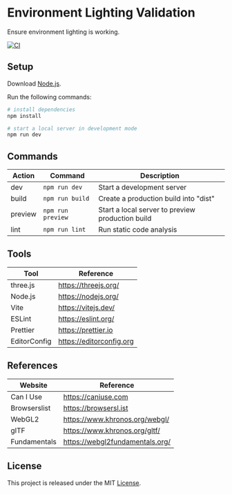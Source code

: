 # Environment Lighting Validation

Ensure environment lighting is working.

[![CI][ci-badge]][ci-url]

## Setup

Download [Node.js](https://nodejs.org/en/download/).

Run the following commands:

```bash
# install dependencies
npm install

# start a local server in development mode
npm run dev
```

## Commands

| Action  | Command           | Description                                      |
| ------- | ----------------- | ------------------------------------------------ |
| dev     | `npm run dev`     | Start a development server                       |
| build   | `npm run build`   | Create a production build into "dist"            |
| preview | `npm run preview` | Start a local server to preview production build |
| lint    | `npm run lint`    | Run static code analysis                         |

## Tools

| Tool         | Reference                |
| ------------ | ------------------------ |
| three.js     | https://threejs.org/     |
| Node.js      | https://nodejs.org/      |
| Vite         | https://vitejs.dev/      |
| ESLint       | https://eslint.org/      |
| Prettier     | https://prettier.io      |
| EditorConfig | https://editorconfig.org |

## References

| Website      | Reference                       |
| ------------ | ------------------------------- |
| Can I Use    | https://caniuse.com             |
| Browserslist | https://browsersl.ist           |
| WebGL2       | https://www.khronos.org/webgl/  |
| glTF         | https://www.khronos.org/gltf/   |
| Fundamentals | https://webgl2fundamentals.org/ |

## License

This project is released under the MIT [License](LICENSE).

[ci-badge]: https://github.com/epreston/test-lighting/actions/workflows/ci.yml/badge.svg
[ci-url]: https://github.com/epreston/test-lighting/actions

